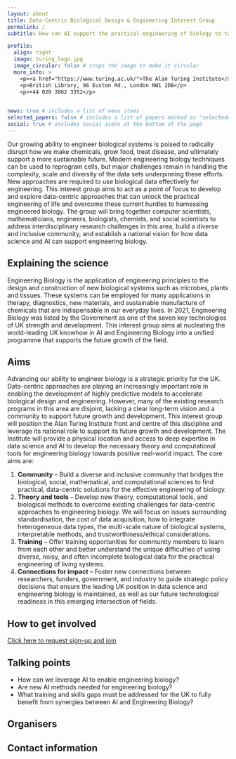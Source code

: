 ```yaml
---
layout: about
title: Data-Centric Biological Design & Engineering Interest Group
permalink: /
subtitle: How can AI support the practical engineering of biology to tackle global challenges? #<a href='#'>Affiliations</a>. Address. Contacts. Moto. Etc.

profile:
  align: right
  image: turing_logo.jpg
  image_circular: false # crops the image to make it circular
  more_info: >
    <p><a href="https://www.turing.ac.uk/">The Alan Turing Institute</a></p>
    <p>British Library, 96 Euston Rd., London NW1 2DB</p>
    <p>+44 020 3862 3352</p>
    

news: true # includes a list of news items
selected_papers: false # includes a list of papers marked as "selected={true}"
social: true # includes social icons at the bottom of the page
---
```


Our growing ability to engineer biological systems is poised to radically disrupt how we make chemicals, grow food, treat disease, and ultimately support a more sustainable future. Modern engineering biology techniques can be used to reprogram cells, but major challenges remain in handling the complexity, scale and diversity of the data sets underpinning these efforts. New approaches are required to use biological data effectively for engineering. This interest group aims to act as a point of focus to develop and explore data-centric approaches that can unlock the practical engineering of life and overcome these current hurdles to harnessing engineered biology. The group will bring together computer scientists, mathematicians, engineers, biologists, chemists, and social scientists to address interdisciplinary research challenges in this area, build a diverse and inclusive community, and establish a national vision for how data science and AI can support engineering biology.

## Explaining the science

Engineering Biology is the application of engineering principles to the design and construction of new biological systems such as microbes, plants and tissues. These systems can be employed for many applications in therapy, diagnostics, new materials, and sustainable manufacture of chemicals that are indispensable in our everyday lives. In 2021, Engineering Biology was listed by the Government as one of the seven key technologies of UK strength and development. This interest group aims at nucleating the world-leading UK knowhow in AI and Engineering Biology into a unified programme that supports the future growth of the field.

## Aims

Advancing our ability to engineer biology is a strategic priority for the UK. Data-centric approaches are playing an increasingly important role in enabling the development of highly predictive models to accelerate biological design and engineering. However, many of the existing research programs in this area are disjoint, lacking a clear long-term vision and a community to support future growth and development. This interest group will position the Alan Turing Institute front and centre of this discipline and leverage its national role to support its future growth and development. The Institute will provide a physical location and access to deep expertise in data science and AI to develop the necessary theory and computational tools for engineering biology towards positive real-world impact. The core aims are:
1. **Community** – Build a diverse and inclusive community that bridges the biological, social, mathematical, and computational sciences to find practical, data-centric solutions for the effective engineering of biology.
2. **Theory and tools** – Develop new theory, computational tools, and biological methods to overcome existing challenges for data-centric approaches to engineering biology. We will focus on issues surrounding standardisation, the cost of data acquisition, how to integrate heterogeneous data types, the multi-scale nature of biological systems, interpretable methods, and trustworthiness/ethical considerations.
3. **Training** – Offer training opportunities for community members to learn from each other and better understand the unique difficulties of using diverse, noisy, and often incomplete biological data for the practical engineering of living systems.
4. **Connections for impact** – Foster new connections between researchers, funders, government, and industry to guide strategic policy decisions that ensure the leading UK position in data science and engineering biology is maintained, as well as our future technological readiness in this emerging intersection of fields.

## How to get involved
[Click here to request sign-up and join](https://forms.office.com/Pages/ResponsePage.aspx?id=p_SVQ1XklU-Knx-672OE-fR6PcyyBV1JuragBENwKPJURU9FMTVWUTA3Q0VERTNVMUU2TFpBTzBaRyQlQCN0PWcu)

## Talking points
- How can we leverage AI to enable engineering biology?
- Are new AI methods needed for engineering biology?
- What training and skills gaps must be addressed for the UK to fully benefit from synergies between AI and Engineering Biology?

## Organisers

## Contact information

